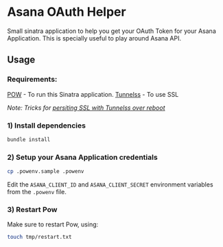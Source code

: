 # Asana OAuth Helper

Small sinatra application to help you get your OAuth Token for your Asana Application.
This is specially useful to play around Asana API.

## Usage

### Requirements:

[POW](http://pow.cx/) - To run this Sinatra application.
[Tunnelss](https://github.com/rchampourlier/tunnelss) - To use SSL

_Note: Tricks for [persiting SSL with Tunnelss over reboot](http://www.sebgrosjean.com/en/news/2014/2/9/rails-with-ssl-in-development-with-pow-and-tunnels)_

### 1) Install dependencies

```sh
bundle install
```

### 2) Setup your Asana Application credentials

```sh
cp .powenv.sample .powenv
```

Edit the `ASANA_CLIENT_ID` and `ASANA_CLIENT_SECRET` environment variables from the `.powenv` file.

### 3) Restart Pow

Make sure to restart Pow, using:

```sh
touch tmp/restart.txt
```
